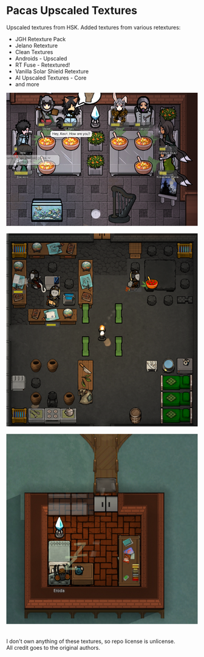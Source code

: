 # Pacas Upscaled Textures
Upscaled textures from HSK. Added textures from various retextures:<br>
* JGH Retexture Pack
* Jelano Retexture
* Clean Textures
* Androids - Upscaled
* RT Fuse - Retextured!
* Vanilla Solar Shield Retexture
* AI Upscaled Textures - Core
* and more

![Example 1](/Example1.png?raw=true "Preview")<br><br>
![Example 2](/Example2.png?raw=true "Preview")<br><br>
![Example 3](/Example3.png?raw=true "Preview")<br><br>
<br>
I don't own anything of these textures, so repo license is unlicense.<br>
All credit goes to the original authors.